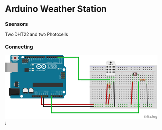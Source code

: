 # Arduino Weather Station

### Ssensors
Two DHT22 and two Photocells

### Connecting
![Image of Yaktocat](/public/weather_station_bb.png);
